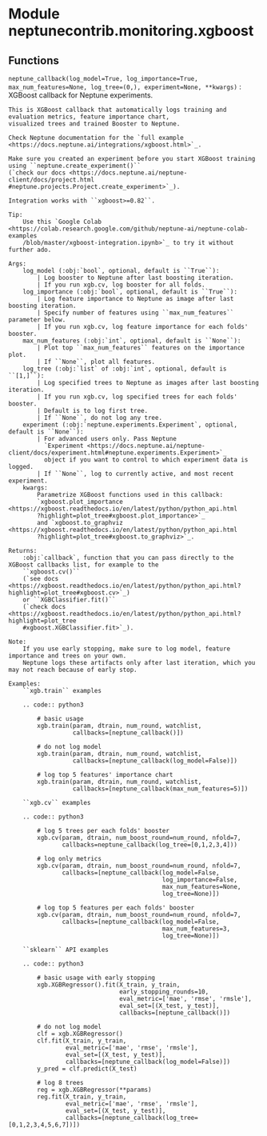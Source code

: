 Module neptunecontrib.monitoring.xgboost
========================================

Functions
---------

    
`neptune_callback(log_model=True, log_importance=True, max_num_features=None, log_tree=(0,), experiment=None, **kwargs)`
:   XGBoost callback for Neptune experiments.
    
    This is XGBoost callback that automatically logs training and evaluation metrics, feature importance chart,
    visualized trees and trained Booster to Neptune.
    
    Check Neptune documentation for the `full example <https://docs.neptune.ai/integrations/xgboost.html>`_.
    
    Make sure you created an experiment before you start XGBoost training using ``neptune.create_experiment()``
    (`check our docs <https://docs.neptune.ai/neptune-client/docs/project.html
    #neptune.projects.Project.create_experiment>`_).
    
    Integration works with ``xgboost>=0.82``.
    
    Tip:
        Use this `Google Colab <https://colab.research.google.com/github/neptune-ai/neptune-colab-examples
        /blob/master/xgboost-integration.ipynb>`_ to try it without further ado.
    
    Args:
        log_model (:obj:`bool`, optional, default is ``True``):
            | Log booster to Neptune after last boosting iteration.
            | If you run xgb.cv, log booster for all folds.
        log_importance (:obj:`bool`, optional, default is ``True``):
            | Log feature importance to Neptune as image after last boosting iteration.
            | Specify number of features using ``max_num_features`` parameter below.
            | If you run xgb.cv, log feature importance for each folds' booster.
        max_num_features (:obj:`int`, optional, default is ``None``):
            | Plot top ``max_num_features`` features on the importance plot.
            | If ``None``, plot all features.
        log_tree (:obj:`list` of :obj:`int`, optional, default is ``[1,]``):
            | Log specified trees to Neptune as images after last boosting iteration.
            | If you run xgb.cv, log specified trees for each folds' booster.
            | Default is to log first tree.
            | If ``None``, do not log any tree.
        experiment (:obj:`neptune.experiments.Experiment`, optional, default is ``None``):
            | For advanced users only. Pass Neptune
              `Experiment <https://docs.neptune.ai/neptune-client/docs/experiment.html#neptune.experiments.Experiment>`_
              object if you want to control to which experiment data is logged.
            | If ``None``, log to currently active, and most recent experiment.
        kwargs:
            Parametrize XGBoost functions used in this callback:
            `xgboost.plot_importance <https://xgboost.readthedocs.io/en/latest/python/python_api.html
            ?highlight=plot_tree#xgboost.plot_importance>`_
            and `xgboost.to_graphviz <https://xgboost.readthedocs.io/en/latest/python/python_api.html
            ?highlight=plot_tree#xgboost.to_graphviz>`_.
    
    Returns:
        :obj:`callback`, function that you can pass directly to the XGBoost callbacks list, for example to the
        ``xgboost.cv()``
        (`see docs <https://xgboost.readthedocs.io/en/latest/python/python_api.html?highlight=plot_tree#xgboost.cv>`_)
        or ``XGBClassifier.fit()``
        (`check docs <https://xgboost.readthedocs.io/en/latest/python/python_api.html?highlight=plot_tree
        #xgboost.XGBClassifier.fit>`_).
    
    Note:
        If you use early stopping, make sure to log model, feature importance and trees on your own.
        Neptune logs these artifacts only after last iteration, which you may not reach because of early stop.
    
    Examples:
        ``xgb.train`` examples
    
        .. code:: python3
    
            # basic usage
            xgb.train(param, dtrain, num_round, watchlist,
                      callbacks=[neptune_callback()])
    
            # do not log model
            xgb.train(param, dtrain, num_round, watchlist,
                      callbacks=[neptune_callback(log_model=False)])
    
            # log top 5 features' importance chart
            xgb.train(param, dtrain, num_round, watchlist,
                      callbacks=[neptune_callback(max_num_features=5)])
    
        ``xgb.cv`` examples
    
        .. code:: python3
    
            # log 5 trees per each folds' booster
            xgb.cv(param, dtrain, num_boost_round=num_round, nfold=7,
                   callbacks=neptune_callback(log_tree=[0,1,2,3,4]))
    
            # log only metrics
            xgb.cv(param, dtrain, num_boost_round=num_round, nfold=7,
                   callbacks=[neptune_callback(log_model=False,
                                               log_importance=False,
                                               max_num_features=None,
                                               log_tree=None)])
    
            # log top 5 features per each folds' booster
            xgb.cv(param, dtrain, num_boost_round=num_round, nfold=7,
                   callbacks=[neptune_callback(log_model=False,
                                               max_num_features=3,
                                               log_tree=None)])
    
        ``sklearn`` API examples
    
        .. code:: python3
    
            # basic usage with early stopping
            xgb.XGBRegressor().fit(X_train, y_train,
                                   early_stopping_rounds=10,
                                   eval_metric=['mae', 'rmse', 'rmsle'],
                                   eval_set=[(X_test, y_test)],
                                   callbacks=[neptune_callback()])
    
            # do not log model
            clf = xgb.XGBRegressor()
            clf.fit(X_train, y_train,
                    eval_metric=['mae', 'rmse', 'rmsle'],
                    eval_set=[(X_test, y_test)],
                    callbacks=[neptune_callback(log_model=False)])
            y_pred = clf.predict(X_test)
    
            # log 8 trees
            reg = xgb.XGBRegressor(**params)
            reg.fit(X_train, y_train,
                    eval_metric=['mae', 'rmse', 'rmsle'],
                    eval_set=[(X_test, y_test)],
                    callbacks=[neptune_callback(log_tree=[0,1,2,3,4,5,6,7])])
